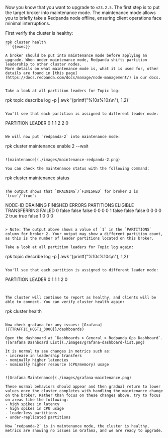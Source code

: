 Now you know that you want to upgrade to `v23.2.5`. The first step is to put the target broker into maintenance mode. The maintenance mode allows you to briefly take a Redpanda node offline, ensuring client operations face minimal interruptions.

First verify the cluster is healthy:

```
rpk cluster health
```{{exec}}

A broker should be put into maintenance mode before applying an upgrade. When under maintenance mode, Redpanda shifts partition leadership to other cluster nodes.
More details on what maintenance mode is, what it is used for, other details are found in [this page](https://docs.redpanda.com/docs/manage/node-management/) in our docs.


Take a look at all partition leaders for Topic log: 
```
rpk topic describe log -p | awk '{printf("%10s%10s\n"), $1,$2}'
```{{exec}}

You'll see that each partition is assigned to different leader node:
```
 PARTITION    LEADER
         0         1
         1         2
         2         0
```

We will now put `redpanda-2` into maintenance mode:

```
rpk cluster maintenance enable 2 --wait
```{{exec}}

![maintenance](./images/maintenance-redpanda-2.png)

You can check the maintenance status with the following command:

```
rpk cluster maintenance status
```{{exec}}

The output shows that `DRAINING`/`FINISHED` for broker 2 is `true`/`true`:

```
NODE-ID  DRAINING  FINISHED  ERRORS  PARTITIONS  ELIGIBLE  TRANSFERRING  FAILED
0        false     false     false   0           0         0             0
1        false     false     false   0           0         0             0
2        true      true      false   1           0         0             0
```

> Note: The output above shows a value of `1` in the `PARTITIONS` column for broker 2. Your output may show a different partition count, as this is the number of leader partitions located on this broker.

Take a look at all partition leaders for Topic log again: 
```
rpk topic describe log -p | awk '{printf("%10s%10s\n"), $1,$2}'
```{{exec}}

You'll see that each partition is assigned to different leader node:
```
 PARTITION    LEADER
         0         1
         1         1
         2         0
```


The cluster will continue to report as healthy, and clients will be able to connect. You can verify cluster health again:

```
rpk cluster health
```{{exec}}

Now check grafana for any issues: [Grafana]({{TRAFFIC_HOST1_3000}}/dashboards)

Open the dashboard at `Dashboards > General > Redpanda Ops Dashboard`.
![Grafana Dashboard List](./images/grafana-dashboard-list.png)

It is normal to see changes in metrics such as:
- increase in leadership transfers
- nominally higher latencies
- nominally higher resource (CPU/memory) usage


![Grafana Maintenance](./images/grafana-maintenance.png)

These normal behaviors should appear and then gradual return to lower values once the cluster completes with handling the maintenance change on the broker. Rather than focus on these changes above, try to focus on areas like the following:
- high spikes in latency
- high spikes in CPU usage
- leaderless partitions
- under-replicated partitions

Now `redpanda-2` is in maintenance mode, the cluster is healthy, metrics are showing no issues in Grafana, and we are ready to upgrade.

